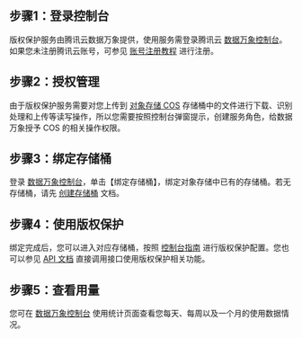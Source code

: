 ## 步骤1：登录控制台

版权保护服务由腾讯云数据万象提供，使用服务需登录腾讯云 [数据万象控制台](https://console.cloud.tencent.com/ci)。如果您未注册腾讯云账号，可参见 [账号注册教程](https://cloud.tencent.com/document/product/378/17985) 进行注册。

## 步骤2：授权管理

由于版权保护服务需要对您上传到 [对象存储 COS](https://cloud.tencent.com/document/product/436) 存储桶中的文件进行下载、识别处理和上传等读写操作，所以您需要按照控制台弹窗提示，创建服务角色，给数据万象授予 COS 的相关操作权限。


## 步骤3：绑定存储桶

登录 [数据万象控制台](https://console.cloud.tencent.com/ci/bucket)，单击【绑定存储桶】，绑定对象存储中已有的存储桶。若无存储桶，请先 [创建存储桶](https://cloud.tencent.com/document/product/460/10637) 文档。

## 步骤4：使用版权保护

绑定完成后，您可以进入对应存储桶，按照 [控制台指南](https://cloud.tencent.com/document/product/1234/44637) 进行版权保护配置。您也可以参见 [API 文档](https://cloud.tencent.com/document/product/1236/44605) 直接调用接口使用版权保护相关功能。

## 步骤5：查看用量
您可在 [数据万象控制台](https://console.cloud.tencent.com/ci) 使用统计页面查看您每天、每周以及一个月的使用数据情况。
